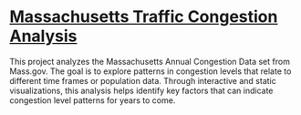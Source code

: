 # [Massachusetts Traffic Congestion Analysis](https://smartsilver5294.github.io/Traffic-Congestion-In-Massachusetts/)
This project analyzes the Massachusetts Annual Congestion Data set from Mass.gov. The goal is to explore patterns in congestion levels that relate to different time frames or population data. Through interactive and static visualizations, this analysis helps identify key factors that can indicate congestion level patterns for years to come.
